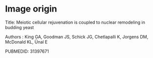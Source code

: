 # Image origin 

Title: Meiotic cellular rejuvenation is coupled to nuclear remodeling in budding yeast

Authors : King GA, Goodman JS, Schick JG, Chetlapalli K, Jorgens DM, McDonald KL, Ünal E

PUBMEDID: 31397671
